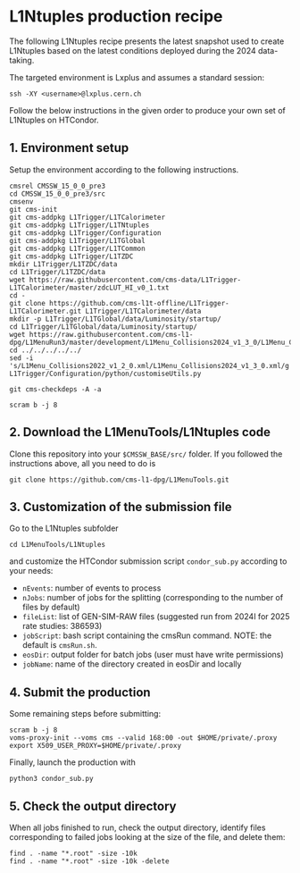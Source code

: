 # L1Ntuples production recipe

The following L1Ntuples recipe presents the latest snapshot used to create L1Ntuples based on the latest conditions deployed during the 2024 data-taking.

The targeted environment is Lxplus and assumes a standard session:
```
ssh -XY <username>@lxplus.cern.ch
```

Follow the below instructions in the given order to produce your own set of L1Ntuples on HTCondor.

## 1. Environment setup
Setup the environment according to the following instructions.

```
cmsrel CMSSW_15_0_0_pre3
cd CMSSW_15_0_0_pre3/src
cmsenv
git cms-init
git cms-addpkg L1Trigger/L1TCalorimeter
git cms-addpkg L1Trigger/L1TNtuples
git cms-addpkg L1Trigger/Configuration
git cms-addpkg L1Trigger/L1TGlobal
git cms-addpkg L1Trigger/L1TCommon
git cms-addpkg L1Trigger/L1TZDC
mkdir L1Trigger/L1TZDC/data
cd L1Trigger/L1TZDC/data
wget https://raw.githubusercontent.com/cms-data/L1Trigger-L1TCalorimeter/master/zdcLUT_HI_v0_1.txt
cd -
git clone https://github.com/cms-l1t-offline/L1Trigger-L1TCalorimeter.git L1Trigger/L1TCalorimeter/data
mkdir -p L1Trigger/L1TGlobal/data/Luminosity/startup/
cd L1Trigger/L1TGlobal/data/Luminosity/startup/
wget https://raw.githubusercontent.com/cms-l1-dpg/L1MenuRun3/master/development/L1Menu_Collisions2024_v1_3_0/L1Menu_Collisions2024_v1_3_0.xml
cd ../../../../../
sed -i 's/L1Menu_Collisions2022_v1_2_0.xml/L1Menu_Collisions2024_v1_3_0.xml/g' L1Trigger/Configuration/python/customiseUtils.py

git cms-checkdeps -A -a

scram b -j 8
```

## 2. Download the L1MenuTools/L1Ntuples code
Clone this repository into your `$CMSSW_BASE/src/` folder. 
If you followed the instructions above, all you need to do is
```
git clone https://github.com/cms-l1-dpg/L1MenuTools.git
```

## 3. Customization of the submission file
Go to the L1Ntuples subfolder
```
cd L1MenuTools/L1Ntuples
```
and customize the HTCondor submission script `condor_sub.py` according to your needs:
- `nEvents`: number of events to process
- `nJobs`: number of jobs for the splitting (corresponding to the number of files by default)
- `fileList`: list of GEN-SIM-RAW files (suggested run from 2024I for 2025 rate studies: 386593)
- `jobScript`: bash script containing the cmsRun command. NOTE: the default is `cmsRun.sh`.
- `eosDir`: output folder for batch jobs (user must have write permissions)
- `jobName`: name of the directory created in eosDir and locally


## 4. Submit the production
Some remaining steps before submitting:
```
scram b -j 8
voms-proxy-init --voms cms --valid 168:00 -out $HOME/private/.proxy
export X509_USER_PROXY=$HOME/private/.proxy
```

Finally, launch the production with
```
python3 condor_sub.py
```

## 5. Check the output directory
When all jobs finished to run, check the output directory, identify files corresponding to failed jobs looking at the size of the file, and delete them:
```
find . -name "*.root" -size -10k
find . -name "*.root" -size -10k -delete
```

  
